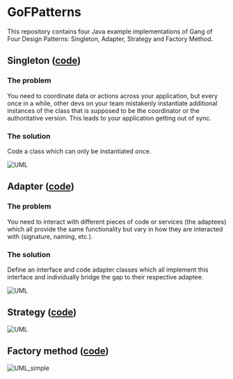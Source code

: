 # GoFPatterns
 This repository contains four Java example implementations of Gang of Four Design Patterns: Singleton, Adapter, Strategy and Factory Method.

## Singleton ([code](https://github.com/UCN-programming-2-JFK/GoFPatterns/tree/main/src/singletonpattern))
### The problem
You need to coordinate data or actions across your application, but every once in a while, other devs on your team mistakenly instantiate additional instances of the class that is supposed to be the coordinator or the authoritative version. This leads to your application getting out of sync.
### The solution
Code a class which can only be instantiated once.

![UML](https://github.com/user-attachments/assets/9334f6c4-5f19-485f-97d8-69a155a89055)

## Adapter ([code](https://github.com/UCN-programming-2-JFK/GoFPatterns/tree/main/src/adapterpattern))

### The problem
You need to interact with different pieces of code or services (the adaptees) which all provide the same functionality but vary in how they are interacted with (signature, naming, etc.).
### The solution
Define an interface and code adapter classes which all implement this interface and individually bridge the gap to their respective adaptee.

![UML](https://github.com/user-attachments/assets/3bdcc4ab-d1b2-4dfe-9885-2d82d4345828)

## Strategy ([code](https://github.com/UCN-programming-2-JFK/GoFPatterns/tree/main/src/strategypattern))
![UML](https://github.com/user-attachments/assets/d013e3eb-ea00-45f5-9d2e-5a9eee306212)

## Factory method ([code](https://github.com/UCN-programming-2-JFK/GoFPatterns/tree/main/src/factorymethod))
![UML_simple](https://github.com/user-attachments/assets/f58db582-1508-47c1-9167-6a3ac5691bfa)




